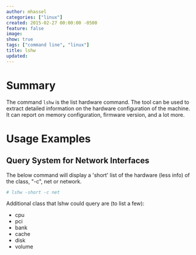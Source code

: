 ```yaml
---
author: mhassel
categories: ["linux"]
created: 2015-02-27 00:00:00 -0500
feature: false
image:
show: true
tags: ["command line", "linux"]
title: lshw
updated:
---
```

# Summary

The command `lshw` is the list hardware command. The tool can be used to extract
detailed information on the hardware configuration of the machine. It can
report on memory configuration, firmware version, and a lot more.

# Usage Examples

## Query System for Network Interfaces

The below command will display a 'short' list of the hardware (less info) of
the class, "-c", net or network.

```sh
# lshw -short -c net
```

Additional class that lshw could query are (to list a few):

  * cpu
  * pci
  * bank
  * cache
  * disk
  * volume
